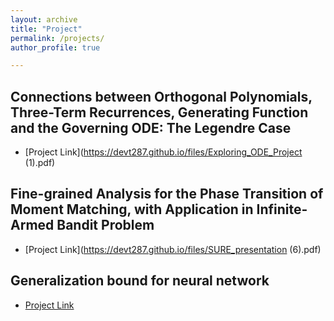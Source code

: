 ```yaml
---
layout: archive
title: "Project"
permalink: /projects/
author_profile: true

---
```

## Connections between Orthogonal Polynomials, Three-Term Recurrences, Generating Function and the Governing ODE: The Legendre Case
+ [Project Link](https://devt287.github.io/files/Exploring_ODE_Project (1).pdf)

## Fine-grained Analysis for the Phase Transition of Moment Matching, with Application in Infinite-Armed Bandit Problem
+ [Project Link](https://devt287.github.io/files/SURE_presentation (6).pdf)

## Generalization bound for neural network
+ [Project Link](https://devt287.github.io/files/FML_Project.pdf)

